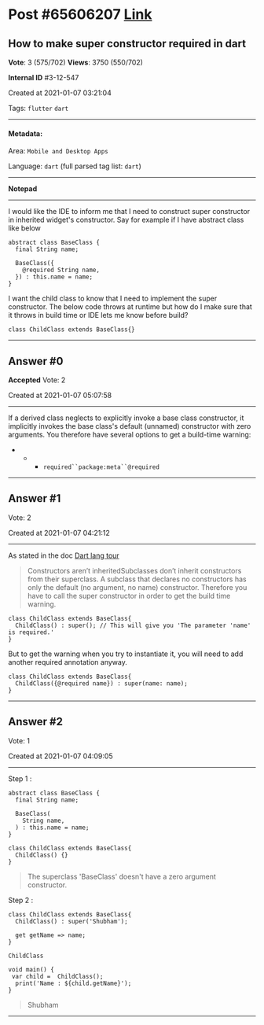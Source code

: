 
# Post \#65606207 [Link](https://stackoverflow.com/questions/65606207/)

## How to make super constructor required in dart

**Vote**: 3 (575/702) **Views**: 3750 (550/702) 

**Internal ID** \#3-12-547

Created at 2021-01-07 03:21:04

Tags: `flutter` `dart`

----------

#### Metadata:

Area: `Mobile and Desktop Apps`

Language: `dart` (full parsed tag list: `dart`)

----------

**Notepad**


----------

I would like the IDE to inform me that I need to construct super constructor in inherited widget's constructor. Say for example if I have abstract class like below
```
abstract class BaseClass {
  final String name;

  BaseClass({
    @required String name,
  }) : this.name = name;
}
```

I want the child class to know that I need to implement the super constructor. The below code throws at runtime but how do I make sure that it throws in build time or IDE lets me know before build?
```
class ChildClass extends BaseClass{}
```



----------
        
## Answer \#0

**Accepted** Vote: 2

Created at 2021-01-07 05:07:58

------------

If a derived class neglects to explicitly invoke a base class constructor, it implicitly invokes the base class's default (unnamed) constructor with zero arguments.  You therefore have several options to get a build-time warning:
- - - `required``package:meta``@required`


------------
    
    
## Answer \#1

 Vote: 2

Created at 2021-01-07 04:21:12

------------

As stated in the doc [Dart lang tour](https://dart.dev/guides/language/language-tour#constructors)
> Constructors aren’t inheritedSubclasses don’t inherit constructors from their superclass. A subclass that declares no constructors has only the default (no argument, no name) constructor.
Therefore you have to call the super constructor in order to get the build time warning.
```
class ChildClass extends BaseClass{
  ChildClass() : super(); // This will give you 'The parameter 'name' is required.'
}
```

But to get the warning when you try to instantiate it, you will need to add another required annotation anyway.
```
class ChildClass extends BaseClass{
  ChildClass({@required name}) : super(name: name);
}
```



------------
    
    
## Answer \#2

 Vote: 1

Created at 2021-01-07 04:09:05

------------

Step 1 :
```
abstract class BaseClass {
  final String name;

  BaseClass(
    String name,
  ) : this.name = name;
}

class ChildClass extends BaseClass{
  ChildClass() {}
}
```


> The superclass 'BaseClass' doesn't have a zero argument constructor.

Step 2 :
```
class ChildClass extends BaseClass{
  ChildClass() : super('Shubham');
  
  get getName => name;
}
```

`ChildClass`
```
void main() {
 var child =  ChildClass();
  print('Name : ${child.getName}');
}
```


> Shubham


------------
    
    